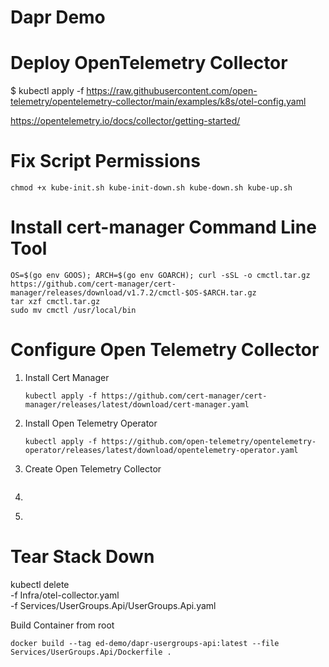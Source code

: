 # Dapr Demo

# Deploy OpenTelemetry Collector

$ kubectl apply -f https://raw.githubusercontent.com/open-telemetry/opentelemetry-collector/main/examples/k8s/otel-config.yaml

https://opentelemetry.io/docs/collector/getting-started/

# Fix Script Permissions
```shell
chmod +x kube-init.sh kube-init-down.sh kube-down.sh kube-up.sh
```

# Install cert-manager Command Line Tool
```shell
OS=$(go env GOOS); ARCH=$(go env GOARCH); curl -sSL -o cmctl.tar.gz https://github.com/cert-manager/cert-manager/releases/download/v1.7.2/cmctl-$OS-$ARCH.tar.gz
tar xzf cmctl.tar.gz
sudo mv cmctl /usr/local/bin
```

# Configure Open Telemetry Collector
1. Install Cert Manager
    ```shell
    kubectl apply -f https://github.com/cert-manager/cert-manager/releases/latest/download/cert-manager.yaml
    ```
2. Install Open Telemetry Operator
    ```shell
    kubectl apply -f https://github.com/open-telemetry/opentelemetry-operator/releases/latest/download/opentelemetry-operator.yaml
    ``` 
3. Create Open Telemetry Collector
    ```shell
   
4. ```
4. 


# Tear Stack Down

kubectl delete \
   -f Infra/otel-collector.yaml \
   -f Services/UserGroups.Api/UserGroups.Api.yaml

Build Container from root
```shell
docker build --tag ed-demo/dapr-usergroups-api:latest --file Services/UserGroups.Api/Dockerfile .
```